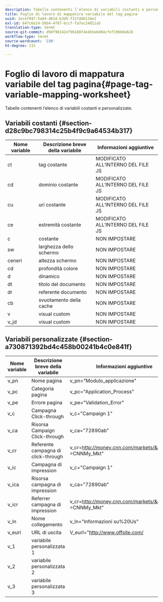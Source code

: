 ```yaml
---
description: Tabelle contenenti l’elenco di variabili costanti e personalizzate.
title: Foglio di lavoro di mappatura variabile del tag pagina
uuid: 1ecef047-5a04-401d-b3d5-f31fddb134e1
exl-id: 647c6a14-58b4-4f87-bccf-fa7ac24811a5
translation-type: tm+mt
source-git-commit: d9df90242ef96188f4e4b5e6d04cfef196b0a628
workflow-type: tm+mt
source-wordcount: '238'
ht-degree: 11%

---
```


# Foglio di lavoro di mappatura variabile del tag pagina{#page-tag-variable-mapping-worksheet}

Tabelle contenenti l’elenco di variabili costanti e personalizzate.

## Variabili costanti {#section-d28c9bc798314c25b4f9c9a64534b317}

| Nome variable | Descrizione breve della variabile | Informazioni aggiuntive |
|---|---|---|
| ct | tag costante | MODIFICATO ALL’INTERNO DEL FILE JS |
| cd | dominio costante | MODIFICATO ALL’INTERNO DEL FILE JS |
| cu | uri costante | MODIFICATO ALL’INTERNO DEL FILE JS |
| ce | estremità costante | MODIFICATO ALL’INTERNO DEL FILE JS |
| c | costante | NON IMPOSTARE |
| sw | larghezza dello schermo | NON IMPOSTARE |
| ceneri | altezza schermo | NON IMPOSTARE |
| cd | profondità colore | NON IMPOSTARE |
| d | dinamico | NON IMPOSTARE |
| dt | titolo del documento | NON IMPOSTARE |
| dr | referente documento | NON IMPOSTARE |
| cb | svuotamento della cache | NON IMPOSTARE |
| v | visual custom | NON IMPOSTARE |
| v_jd | visual custom | NON IMPOSTARE |

## Variabili personalizzate {#section-a730871392bd4c458b00241b4c0e841f}

| Nome variable | Descrizione breve della variabile | Informazioni aggiuntive |
|---|---|---|
| v_pn | Nome pagina | v_pn=&quot;Modulo_applicazione&quot; |
| v_pc | Categoria pagina | v_pc=&quot;Application_Process&quot; |
| v_pe | Errore pagina | v_pe=&quot;Validation_Error&quot; |
| v_c | Campagna Click-through | v_c=&quot;Campaign 1&quot; |
| v_ca | Risorsa Campaign Click-through | v_ca=&quot;72890ab&quot; |
| v_cr | Referente campagna di click-through | v_cr=http://money.cnn.com/markets/&amp;v_cp =CNNMy_Mkt&quot; |
| v_ic | Campagna di impression | v_c=&quot;Campaign 1&quot; |
| v_ica | Risorsa campagna di impression | v_ca=&quot;72890ab&quot; |
| v_icr | Referrer campagna di impression | v_cr=http://money.cnn.com/markets/&amp;v_cp =CNNMy_Mkt&quot; |
| v_ln | Nome collegamento | v_ln=&quot;Informazioni su%20Us&quot; |
| v_eurl | URL di uscita | V_eurl=&quot;http://www.offsite.com/ |
| v_1 | variabile personalizzata 1 |  |
| v_2 | variabile personalizzata 2 |  |
| v_3 | variabile personalizzata 3 |  |
